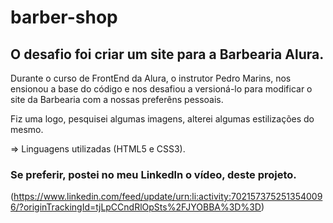 # barber-shop


##  O desafio foi criar um site para a Barbearia Alura.

Durante o curso de FrontEnd da Alura, o instrutor Pedro Marins, nos ensionou a base do código e nos desafiou a versioná-lo para modificar o site da Barbearia com a nossas preferêns pessoais.

Fiz uma logo, pesquisei algumas imagens, alterei algumas estilizações do mesmo.

=> Linguagens utilizadas  (HTML5 e CSS3).

### Se preferir, postei no meu Linkedln o vídeo, deste projeto.

(https://www.linkedin.com/feed/update/urn:li:activity:7021573752513540096/?originTrackingId=tjLpCCndRlOpSts%2FJYOBBA%3D%3D)
